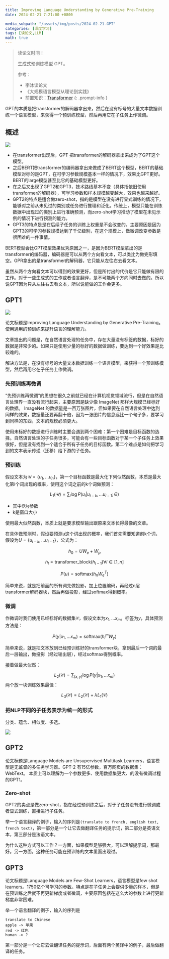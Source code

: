 ```yaml
---
title: Improving Language Understanding by Generative Pre-Training
date: 2024-02-21 7:21:00 +0800

media_subpath: "/assets/img/posts/2024-02-21-GPT"
categories: [深度学习]
tags: [读论文,LLM]
math: true
---
```


> 读论文时间！
>
> 生成式预训练模型 GPT。
>
> 参考：
>
> - 李沐读论文
> - 《大规模语言模型从理论到实践》
> - 前置知识：[Transformer](https://qmmms.github.io/posts/Attention-Is-All-You-Need/)
{: .prompt-info }

GPT的本质是把transformer的解码器拿出来，然后在没有标号的大量文本数据训练一个语言模型，来获得一个预训练模型，然后再用它在子任务上作微调。

## 概述

![](his.png)

- 在transformer出现后，GPT 把transformer的解码器拿出来成为了GPT这个模型。
- 之后BERT把transformer的编码器拿出来做成了BERT这个模型，BERT的基础模型对标的是GPT，在可学习参数规模基本一样的情况下，效果比GPT更好。BERT的large模型甚至比它的基础模型更好。
- 在之后又出现了GPT2和GPT3，技术路线基本不变（具体指依旧使用transformer的解码器），可学习参数和样本规模越变越大，效果也越来越好。
- GPT2的特点是适合做zero-shot，指的是模型在没有进行显式训练的情况下，能够对之前从未见过的类别或任务进行推理和泛化。传统上，模型只能在训练数据中出现过的类别上进行准确预测，而zero-shot学习推动了模型在未见示例的情况下进行预测的能力。
- GPT3的特点是是在后续子任务的训练上权重是不会改变的。主要原因是因为GPT3的可学习参数规模达到了千亿级别，在这个规模上，做微调改变参数是很困难的一件事情。

BERT模型会比GPT模型效果优秀原因之一，是因为BERT模型拿出的是transformer的编码器，编码器是可以从两个方向看文本，可以类比为做完形填空。GPR拿出的是transformer的解码器，它只能从左往右去看文本。

虽然从两个方向看文本可以得到的效果更好，但是所付出的代价是它只能做有限的工作。对于一些生成式的工作或者语言翻译，是不可能两个方向同时去做的。所以说GPT因为只从左往右去看文本，所以说能做的工作会更多。

## GPT1

![](t715.png)

论文标题是Improving Language Understanding by Generative Pre-Training。使用通用的预训练来提升语言的理解能力。

文章提出的问题是，在自然语言处理的任务中，存在大量没有标签的数据，标好的数据是非常少的。如果只是使用少量的标好的数据做训练，要达到一个好效果是比较难的。

解决方法是，在没有标号的大量文本数据训练一个语言模型，来获得一个预训练模型，然后再用它在子任务上作微调。

### 先预训练再微调

“先预训练再微调”的思想在很久之前就已经在计算机视觉领域流行，但是在自然语言处理界一直没有流行起来，主要原因是缺少像 ImageNet 那样大规模已经标好的数据。 ImageNet 的数据量是一百万张图片，但如果要在自然语言处理中达到同样的效果，数据量还要再翻十倍，因为一张图片的信息远比一个句子多，要学习到同样的东西，文本的规模必须更大。

使用未标好的数据进行训练时主要会遇到两个困难：第一个困难是目标函数的选择。自然语言处理的子任务很多，可能会有一些目标函数对于某一个子任务上效果很好，但是没有找到一个适合于所有子任务的目标函数。第二个难点是如何把学习到的文本表示传递（迁移）给下游的子任务。

### 预训练

假设文本为$\mathcal{U}=\{u_1, ... u_n\}$，第一个目标函数是最大化下列似然函数，本质是最大化第i个词出现的概率，使用这个词之前的k个词做预测：

$$
L_1(\mathcal{U})=\sum_i \log P(u_i|u_{i-k},...u_{i-1};\Theta)
$$

- 其中$\Theta$为参数
- k是窗口大小

使用最大似然函数，本质上就是要求模型输出跟原来文本长得最像的文章。

在具体做预测时，假设要预测u这个词出现的概率，我们首先需要知道前k个词，假设为$U=\{u_{i-k},...u_{i-1}\}$，公式为：

$$
h_0=UW_e+W_p
$$

$$
h_l=\text{transfomer_block}(h_{l-1}) \forall i \in [1,n]
$$

$$
P(u)=\text{softmax}(h_nW_e^T)
$$

简单来说，就是把前面的所有词先做投影，加上位置编码，再经过n层transformer解码器块，然后再做投影，经过softmax得到概率。

### 微调

作微调时我们使用已经标好的数据集$\mathcal{C}$，假设文本为$x_1,...x_m$，标签为$y$，具体预测方法是：

$$
P(y|x_1,...x_m)=\text{softmax}(h_l^mW_y)
$$

简单来说，就是把文本放到已经预训练好的transformer块，拿到最后一个词的最后一层输出，做投影（经过输出层），经过softmax得到概率。

接着做最大似然：

$$
L_2(\mathcal{C})=\sum_{(x,y)} \log P(y|x_1,...x_m)
$$
两个放一块训练效果最佳：

$$
L_3(\mathcal{C})=L_2(\mathcal{C})+\lambda L_1(\mathcal{C})
$$

### 把NLP不同的子任务表示为统一的形式

分类、蕴含、相似度、多选。

![](task.png)

## GPT2

论文标题是Language Models are Unsupervised Multitask Learners，语言模型是无监督的多任务学习器。GPT-2 有15亿参数，百万网页的数据集：WebText。 本质上可以理解为一个参数更多、使用数据集更大、的没有微调过程的GPT1。

### Zero-shot

GPT2的卖点是做zero-shot，指在经过预训练之后，对于子任务没有进行微调或者显式训练，直接进行子任务。

举一个语言翻译的例子，输入的序列是`(translate to french, english text, french text)`，第一部分是一个让它去做翻译任务的提示词，第二部分是英语文本，第三部分是法语文本。

为什么这种方式可以工作？一方面，如果模型足够强大，可以理解提示词，那最好。另一方面，这种任务可能在预训练的文本里面出现过。

## GPT3

论文标题是Language Models are Few-Shot Learners，语言模型是few shot learners。1750亿个可学习的参数。特点是在子任务上会提供少量的样本，但是在预训练之后就不再更新梯度或者微调，主要原因包括在这么大的参数上进行更新梯度非常困难。

举一个语言翻译的例子，输入的序列是

```
translate to Chinese
apple -> 苹果
red -> 红色
human -> ?
```

第一部分是一个让它去做翻译任务的提示词，后面有两个英译中的例子，最后做翻译的任务。